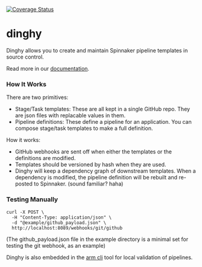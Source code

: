 [![Coverage Status](https://coveralls.io/repos/github/armory/dinghy/badge.svg?branch=testcover)](https://coveralls.io/github/armory/dinghy?branch=testcover)

# dinghy

Dinghy allows you to create and maintain Spinnaker pipeline templates in source
control.

Read more in our
[documentation](https://docs.armory.io/docs/armory-admin/dinghy-enable/).

### How It Works

There are two primitives:
- Stage/Task templates: These are all kept in a single GitHub repo. They are
  json files with replacable values in them.
- Pipeline definitions: These define a pipeline for an application. You can
  compose stage/task templates to make a full definition.

How it works:
- GitHub webhooks are sent off when either the templates or the definitions are
  modified.
- Templates should be versioned by hash when they are used.
- Dinghy will keep a dependency graph of downstream templates. When a
  dependency is modified, the pipeline definition will be rebuilt and re-posted
  to Spinnaker. (sound familiar? haha)

### Testing Manually

```shell
curl -X POST \
  -H "Content-Type: application/json" \
  -d "@example/github_payload.json" \
  http://localhost:8089/webhooks/git/github
```

(The github_payload.json file in the example directory is a minimal set for
testing the git webhook, as an example)

Dinghy is also embedded in the [arm cli](https://github.com/armory-io/arm) tool
for local validation of pipelines.
